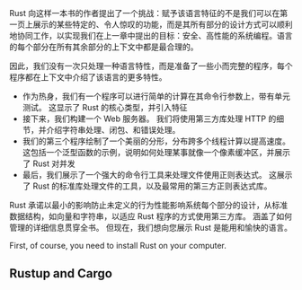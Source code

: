 Rust 向这样一本书的作者提出了一个挑战：赋予该语言特征的不是我们可以在第一页上展示的某些特定的、令人惊叹的功能，而是其所有部分的设计方式可以顺利地协同工作，以实现我们在上一章中提出的目标：安全、高性能的系统编程。语言的每个部分在所有其余部分的上下文中都是最合理的。

因此，我们没有一次只处理一种语言特性，而是准备了一些小而完整的程序，每个程序都在上下文中介绍了该语言的更多特性。

* 作为热身，我们有一个程序可以进行简单的计算在其命令行参数上，带有单元测试。 这显示了 Rust 的核心类型，并引入特征
* 接下来，我们构建一个 Web 服务器。 我们将使用第三方库处理 HTTP 的细节，并介绍字符串处理、闭包、和错误处理。
* 我们的第三个程序绘制了一个美丽的分形，分布跨多个线程计算以提高速度。 这包括一个泛型函数的示例，说明如何处理某事就像一个像素缓冲区，并展示了 Rust 对并发
* 最后，我们展示了一个强大的命令行工具来处理文件使用正则表达式。 这展示了 Rust 的标准库处理文件的工具，以及最常用的第三方正则表达式库。

Rust 承诺以最小的影响防止未定义的行为性能影响系统每个部分的设计，从标准数据结构，如向量和字符串，以适应 Rust 程序的方式使用第三方库。 涵盖了如何管理的详细信息贯穿全书。 但现在，我们想向您展示 Rust 是能用和愉快的语言。

First, of course, you need to install Rust on your computer.

## Rustup and Cargo
